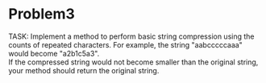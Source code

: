 # Problem3

TASK: 
 Implement a method to perform basic string compression using the counts 
 of repeated characters. For example, the string "aabcccccaaa" would become 
 "a2b1c5a3". <br> If the compressed string would not become smaller than 
 the original string, your method should return the original string.
